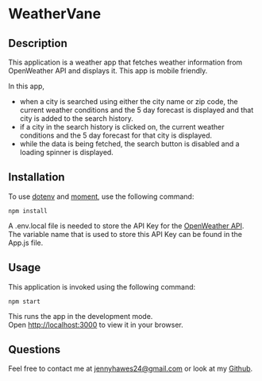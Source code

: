 # WeatherVane

## Description

This application is a weather app that fetches weather information from OpenWeather API and displays it. This app is mobile friendly.

In this app,
- when a city is searched using either the city name or zip code, the current weather conditions and the 5 day forecast is displayed and that city is added to the search history.
- if a city in the search history is clicked on, the current weather conditions and the 5 day forecast for that city is displayed.
- while the data is being fetched, the search button is disabled and a loading spinner is displayed.

## Installation

To use [dotenv](https://www.npmjs.com/package/dotenv) and [moment](https://www.npmjs.com/package/moment), use the following command:

```
npm install
```

A .env.local file is needed to store the API Key for the [OpenWeather API](https://openweathermap.org/api). The variable name that is used to store this API Key can be found in the App.js file.

## Usage

This application is invoked using the following command:

```
npm start
```

This runs the app in the development mode.\
Open [http://localhost:3000](http://localhost:3000) to view it in your browser.

## Questions

Feel free to contact me at jennyhawes24@gmail.com or look at my [Github](https://github.com/JenniferKiesler).
